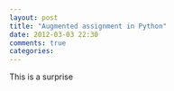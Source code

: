 ```yaml
---
layout: post
title: "Augmented assignment in Python"
date: 2012-03-03 22:30
comments: true
categories: 
---
```


This is a surprise

